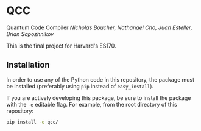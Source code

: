 # QCC
Quantum Code Compiler
*Nicholas Boucher, Nathanael Cho, Juan Esteller, Brian Sapozhnikov*

This is the final project for Harvard's ES170.

## Installation

In order to use any of the Python code in this repository, the package must be installed (preferably using `pip` instead of `easy_install`).

If you are actively developing this package, be sure to install the package with the `-e` editable flag. For example, from the root directory of this repository:
```bash
pip install -e qcc/
```
